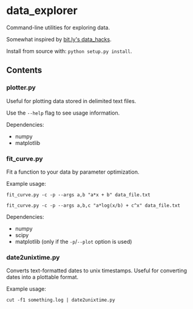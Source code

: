 # data_explorer

Command-line utilities for exploring data.

Somewhat inspired by [bit.ly's data_hacks](https://github.com/bitly/data_hacks).

Install from source with: `python setup.py install`.

## Contents

### plotter.py

Useful for plotting data stored in delimited text files.

Use the `--help` flag to see usage information.

Dependencies:

  * numpy
  * matplotlib


### fit_curve.py

Fit a function to your data by parameter optimization.

Example usage:

    fit_curve.py -c -p --args a,b "a*x + b" data_file.txt

    fit_curve.py -c -p --args a,b,c "a*log(x/b) + c^x" data_file.txt
    
Dependencies:

   * numpy
   * scipy
   * matplotlib (only if the `-p`/`--plot` option is used)


### date2unixtime.py

Converts text-formatted dates to unix timestamps.
Useful for converting dates into a plottable format.

Example usage:

    cut -f1 something.log | date2unixtime.py

